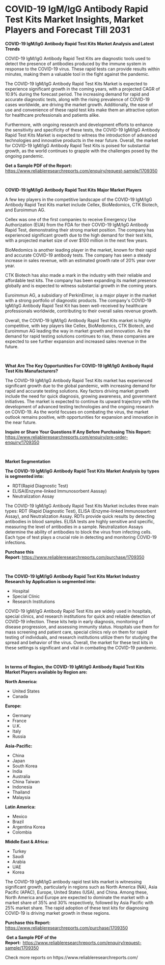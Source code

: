 <p><h1>COVID-19 IgM/IgG Antibody Rapid Test Kits Market Insights, Market Players and Forecast Till 2031</h1></p><p><strong>COVID-19 IgM/IgG Antibody Rapid Test Kits Market Analysis and Latest Trends</strong></p>
<p><p>COVID-19 IgM/IgG Antibody Rapid Test Kits are diagnostic tools used to detect the presence of antibodies produced by the immune system in response to the COVID-19 virus. These rapid tests can provide results within minutes, making them a valuable tool in the fight against the pandemic.</p><p>The COVID-19 IgM/IgG Antibody Rapid Test Kits Market is expected to experience significant growth in the coming years, with a projected CAGR of 10.9% during the forecast period. The increasing demand for rapid and accurate diagnostic tests, along with the rising prevalence of COVID-19 cases worldwide, are driving the market growth. Additionally, the ease of use and convenience of these rapid test kits make them an attractive option for healthcare professionals and patients alike.</p><p>Furthermore, with ongoing research and development efforts to enhance the sensitivity and specificity of these tests, the COVID-19 IgM/IgG Antibody Rapid Test Kits Market is expected to witness the introduction of advanced technologies and innovative products in the near future. Overall, the market for COVID-19 IgM/IgG Antibody Rapid Test Kits is poised for substantial growth, as the world continues to grapple with the challenges posed by the ongoing pandemic.</p></p>
<p><strong>Get a Sample PDF of the Report:&nbsp;</strong> <a href="https://www.reliableresearchreports.com/enquiry/request-sample/1709350">https://www.reliableresearchreports.com/enquiry/request-sample/1709350</a></p>
<p>&nbsp;</p>
<p><strong>COVID-19 IgM/IgG Antibody Rapid Test Kits Major Market Players</strong></p>
<p><p>A few key players in the competitive landscape of the COVID-19 IgM/IgG Antibody Rapid Test Kits market include Cellex, BioMedomics, CTK Biotech, and Euroimmun AG.</p><p>Cellex was one of the first companies to receive Emergency Use Authorization (EUA) from the FDA for their COVID-19 IgM/IgG Antibody Rapid Test, demonstrating their strong market position. The company has experienced significant growth due to the high demand for their test kits, with a projected market size of over $100 million in the next few years.</p><p>BioMedomics is another leading player in the market, known for their rapid and accurate COVID-19 antibody tests. The company has seen a steady increase in sales revenue, with an estimated growth rate of 20% year over year.</p><p>CTK Biotech has also made a mark in the industry with their reliable and affordable test kits. The company has been expanding its market presence globally and is expected to witness substantial growth in the coming years.</p><p>Euroimmun AG, a subsidiary of PerkinElmer, is a major player in the market with a strong portfolio of diagnostic products. The company's COVID-19 IgM/IgG Antibody Rapid Test Kit has been well-received by healthcare professionals worldwide, contributing to their overall sales revenue growth.</p><p>Overall, the COVID-19 IgM/IgG Antibody Rapid Test Kits market is highly competitive, with key players like Cellex, BioMedomics, CTK Biotech, and Euroimmun AG leading the way in market growth and innovation. As the demand for rapid testing solutions continues to rise, these companies are expected to see further expansion and increased sales revenue in the future.</p></p>
<p>&nbsp;</p>
<p><strong>What Are The Key Opportunities For COVID-19 IgM/IgG Antibody Rapid Test Kits Manufacturers?</strong></p>
<p><p>The COVID-19 IgM/IgG Antibody Rapid Test Kits market has experienced significant growth due to the global pandemic, with increasing demand for rapid and accurate testing solutions. Key factors driving market growth include the need for quick diagnosis, growing awareness, and government initiatives. The market is expected to continue its upward trajectory with the development of advanced testing technologies and the ongoing research on COVID-19. As the world focuses on combating the virus, the market outlook remains positive, with opportunities for expansion and innovation in the near future.</p></p>
<p><strong>Inquire or Share Your Questions If Any Before Purchasing This Report:</strong> <a href="https://www.reliableresearchreports.com/enquiry/pre-order-enquiry/1709350">https://www.reliableresearchreports.com/enquiry/pre-order-enquiry/1709350</a></p>
<p>&nbsp;</p>
<p><strong>Market Segmentation</strong></p>
<p><strong>The COVID-19 IgM/IgG Antibody Rapid Test Kits Market Analysis by types is segmented into:</strong></p>
<p><ul><li>RDT(Rapid Diagnostic Test)</li><li>ELISA(Enzyme-linked Immunosorbent Aassay)</li><li>Neutralization Assay</li></ul></p>
<p><p>The COVID-19 IgM/IgG Antibody Rapid Test Kits Market includes three main types: RDT (Rapid Diagnostic Test), ELISA (Enzyme-linked Immunosorbent Assay), and Neutralization Assay. RDTs provide quick results by detecting antibodies in blood samples. ELISA tests are highly sensitive and specific, measuring the level of antibodies in a sample. Neutralization Assays determine the ability of antibodies to block the virus from infecting cells. Each type of test plays a crucial role in detecting and monitoring COVID-19 infections.</p></p>
<p><strong>Purchase this Report:&nbsp;</strong><a href="https://www.reliableresearchreports.com/purchase/1709350">https://www.reliableresearchreports.com/purchase/1709350</a></p>
<p>&nbsp;</p>
<p><strong>The COVID-19 IgM/IgG Antibody Rapid Test Kits Market Industry Research by Application is segmented into:</strong></p>
<p><ul><li>Hospital</li><li>Special Clinic</li><li>Research Institutions</li></ul></p>
<p><p>COVID-19 IgM/IgG Antibody Rapid Test Kits are widely used in hospitals, special clinics, and research institutions for quick and reliable detection of COVID-19 infection. These kits help in early diagnosis, monitoring of disease progression, and assessing immunity status. Hospitals use them for mass screening and patient care, special clinics rely on them for rapid testing of individuals, and research institutions utilize them for studying the spread and behavior of the virus. Overall, the market for these test kits in these settings is significant and vital in combating the COVID-19 pandemic.</p></p>
<p>&nbsp;</p>
<p><strong>In terms of Region, the COVID-19 IgM/IgG Antibody Rapid Test Kits Market Players available by Region are:</strong></p>
<p>
    <p> <strong> North America: </strong>
        <ul>
            <li>United States</li>
            <li>Canada</li>
        </ul>
        </p> 
    <p> <strong> Europe: </strong>
        <ul>
            <li>Germany</li>
            <li>France</li>
            <li>U.K.</li>
            <li>Italy</li>
            <li>Russia</li>
        </ul>
        </p> 
    <p> <strong> Asia-Pacific: </strong>
        <ul>
            <li>China</li>
            <li>Japan</li>
            <li>South Korea</li>
            <li>India</li>
            <li>Australia</li>
            <li>China Taiwan</li>
            <li>Indonesia</li>
            <li>Thailand</li>
            <li>Malaysia</li>
        </ul>
        </p> 
    <p> <strong> Latin America: </strong>
        <ul>
            <li>Mexico</li>
            <li>Brazil</li>
            <li>Argentina Korea</li>
            <li>Colombia</li>
        </ul>
        </p> 
    <p> <strong> Middle East & Africa: </strong>
        <ul>
            <li>Turkey</li>
            <li>Saudi</li>
            <li>Arabia</li>
            <li>UAE</li>
            <li>Korea</li>
        </ul>
    </p>
    </p>
<p><p>The COVID-19 IgM/IgG antibody rapid test kits market is witnessing significant growth, particularly in regions such as North America (NA), Asia Pacific (APAC), Europe, United States (USA), and China. Among these, North America and Europe are expected to dominate the market with a market share of 35% and 30% respectively, followed by Asia Pacific with 25% market share. The rapid adoption of these test kits for diagnosing COVID-19 is driving market growth in these regions.</p></p>
<p><strong>Purchase this Report: </strong><a href="https://www.reliableresearchreports.com/purchase/1709350">https://www.reliableresearchreports.com/purchase/1709350</a></p>
<p>&nbsp;<strong>Get a Sample PDF of the Report:&nbsp;&nbsp;</strong><a href="https://www.reliableresearchreports.com/enquiry/request-sample/1709350">https://www.reliableresearchreports.com/enquiry/request-sample/1709350</a></p>
<p><strong></strong></p>
<p>Check more reports on https://www.reliableresearchreports.com/</p>